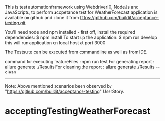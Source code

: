 This is test automationframework using WebdriverIO, NodeJs and JavaScripts, to perform accpetance test for WeatherForecast application is available on github and clone it from https://github.com/buildit/acceptance-testing.git 

You'll need node and npm installed - first off, install the required dependencies:
          $ npm install
          To start up the application:
          $ npm run develop 
          this will run application on local host at port 3000

The Testsuite can be executed from commandline as well as from IDE. 

command for executing featureFiles : npm run test
For generating report : allure generate ./Results 
For cleaning the report : allure generate ./Results --clean

----------------------------------------------------------------
    
Note: Above mentioned scenarios been observed by "https://github.com/buildit/acceptance-testing" UserStory.


# acceptingTestingWeatherForecast
